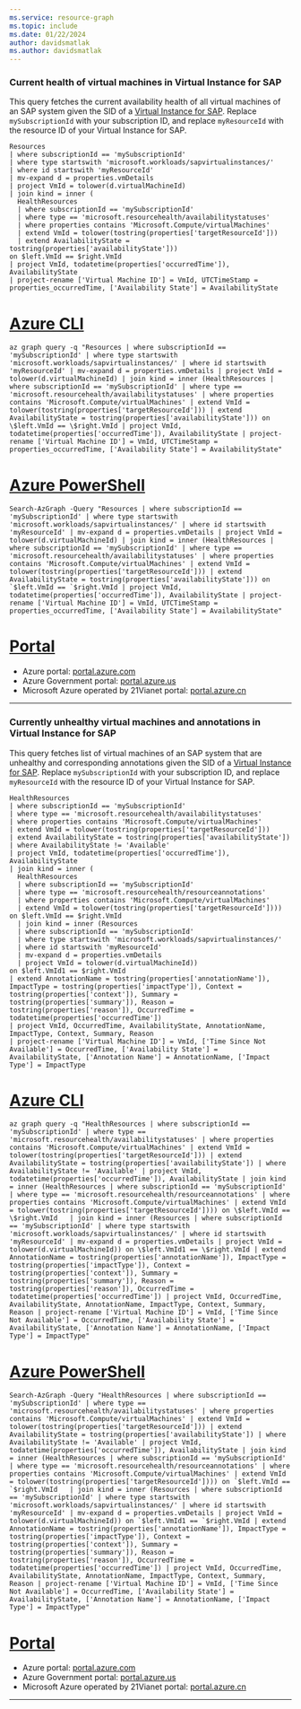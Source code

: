 ```yaml
---
ms.service: resource-graph
ms.topic: include
ms.date: 01/22/2024
author: davidsmatlak
ms.author: davidsmatlak
---
```


### Current health of virtual machines in Virtual Instance for SAP

This query fetches the current availability health of all virtual machines of an SAP system given the SID of a [Virtual Instance for SAP](/azure/sap/center-sap-solutions/overview). Replace `mySubscriptionId` with your subscription ID, and replace `myResourceId` with the resource ID of your Virtual Instance for SAP.

```kusto
Resources
| where subscriptionId == 'mySubscriptionId'
| where type startswith 'microsoft.workloads/sapvirtualinstances/'
| where id startswith 'myResourceId'
| mv-expand d = properties.vmDetails
| project VmId = tolower(d.virtualMachineId)
| join kind = inner (
  HealthResources
  | where subscriptionId == 'mySubscriptionId'
  | where type == 'microsoft.resourcehealth/availabilitystatuses'
  | where properties contains 'Microsoft.Compute/virtualMachines'
  | extend VmId = tolower(tostring(properties['targetResourceId']))
  | extend AvailabilityState = tostring(properties['availabilityState']))
on $left.VmId == $right.VmId
| project VmId, todatetime(properties['occurredTime']), AvailabilityState
| project-rename ['Virtual Machine ID'] = VmId, UTCTimeStamp = properties_occurredTime, ['Availability State'] = AvailabilityState
```

# [Azure CLI](#tab/azure-cli)

```azurecli-interactive
az graph query -q "Resources | where subscriptionId == 'mySubscriptionId' | where type startswith 'microsoft.workloads/sapvirtualinstances/' | where id startswith 'myResourceId' | mv-expand d = properties.vmDetails | project VmId = tolower(d.virtualMachineId) | join kind = inner (HealthResources | where subscriptionId == 'mySubscriptionId' | where type == 'microsoft.resourcehealth/availabilitystatuses' | where properties contains 'Microsoft.Compute/virtualMachines' | extend VmId = tolower(tostring(properties['targetResourceId'])) | extend AvailabilityState = tostring(properties['availabilityState'])) on \$left.VmId == \$right.VmId | project VmId, todatetime(properties['occurredTime']), AvailabilityState | project-rename ['Virtual Machine ID'] = VmId, UTCTimeStamp = properties_occurredTime, ['Availability State'] = AvailabilityState"
```

# [Azure PowerShell](#tab/azure-powershell)

```azurepowershell-interactive
Search-AzGraph -Query "Resources | where subscriptionId == 'mySubscriptionId' | where type startswith 'microsoft.workloads/sapvirtualinstances/' | where id startswith 'myResourceId' | mv-expand d = properties.vmDetails | project VmId = tolower(d.virtualMachineId) | join kind = inner (HealthResources | where subscriptionId == 'mySubscriptionId' | where type == 'microsoft.resourcehealth/availabilitystatuses' | where properties contains 'Microsoft.Compute/virtualMachines' | extend VmId = tolower(tostring(properties['targetResourceId'])) | extend AvailabilityState = tostring(properties['availabilityState'])) on `$left.VmId == `$right.VmId | project VmId, todatetime(properties['occurredTime']), AvailabilityState | project-rename ['Virtual Machine ID'] = VmId, UTCTimeStamp = properties_occurredTime, ['Availability State'] = AvailabilityState"
```

# [Portal](#tab/azure-portal)



- Azure portal: <a href="https://portal.azure.com/#blade/HubsExtension/ArgQueryBlade/query/Resources%0D%0A%7C%20where%20subscriptionId%20%3D%3D%20%27mySubscriptionId%27%0D%0A%7C%20where%20type%20startswith%20%27microsoft.workloads%2Fsapvirtualinstances%2F%27%0D%0A%7C%20where%20id%20startswith%20%27myResourceId%27%0D%0A%7C%20mv-expand%20d%20%3D%20properties.vmDetails%0D%0A%7C%20project%20VmId%20%3D%20tolower%28d.virtualMachineId%29%0D%0A%7C%20join%20kind%20%3D%20inner%20%28%0D%0A%20%20HealthResources%0D%0A%20%20%7C%20where%20subscriptionId%20%3D%3D%20%27mySubscriptionId%27%0D%0A%20%20%7C%20where%20type%20%3D%3D%20%27microsoft.resourcehealth%2Favailabilitystatuses%27%0D%0A%20%20%7C%20where%20properties%20contains%20%27Microsoft.Compute%2FvirtualMachines%27%0D%0A%20%20%7C%20extend%20VmId%20%3D%20tolower%28tostring%28properties%5B%27targetResourceId%27%5D%29%29%0D%0A%20%20%7C%20extend%20AvailabilityState%20%3D%20tostring%28properties%5B%27availabilityState%27%5D%29%29%0D%0Aon%20%24left.VmId%20%3D%3D%20%24right.VmId%0D%0A%7C%20project%20VmId%2C%20todatetime%28properties%5B%27occurredTime%27%5D%29%2C%20AvailabilityState%0D%0A%7C%20project-rename%20%5B%27Virtual%20Machine%20ID%27%5D%20%3D%20VmId%2C%20UTCTimeStamp%20%3D%20properties_occurredTime%2C%20%5B%27Availability%20State%27%5D%20%3D%20AvailabilityState" target="_blank">portal.azure.com</a>
- Azure Government portal: <a href="https://portal.azure.us/#blade/HubsExtension/ArgQueryBlade/query/Resources%0D%0A%7C%20where%20subscriptionId%20%3D%3D%20%27mySubscriptionId%27%0D%0A%7C%20where%20type%20startswith%20%27microsoft.workloads%2Fsapvirtualinstances%2F%27%0D%0A%7C%20where%20id%20startswith%20%27myResourceId%27%0D%0A%7C%20mv-expand%20d%20%3D%20properties.vmDetails%0D%0A%7C%20project%20VmId%20%3D%20tolower%28d.virtualMachineId%29%0D%0A%7C%20join%20kind%20%3D%20inner%20%28%0D%0A%20%20HealthResources%0D%0A%20%20%7C%20where%20subscriptionId%20%3D%3D%20%27mySubscriptionId%27%0D%0A%20%20%7C%20where%20type%20%3D%3D%20%27microsoft.resourcehealth%2Favailabilitystatuses%27%0D%0A%20%20%7C%20where%20properties%20contains%20%27Microsoft.Compute%2FvirtualMachines%27%0D%0A%20%20%7C%20extend%20VmId%20%3D%20tolower%28tostring%28properties%5B%27targetResourceId%27%5D%29%29%0D%0A%20%20%7C%20extend%20AvailabilityState%20%3D%20tostring%28properties%5B%27availabilityState%27%5D%29%29%0D%0Aon%20%24left.VmId%20%3D%3D%20%24right.VmId%0D%0A%7C%20project%20VmId%2C%20todatetime%28properties%5B%27occurredTime%27%5D%29%2C%20AvailabilityState%0D%0A%7C%20project-rename%20%5B%27Virtual%20Machine%20ID%27%5D%20%3D%20VmId%2C%20UTCTimeStamp%20%3D%20properties_occurredTime%2C%20%5B%27Availability%20State%27%5D%20%3D%20AvailabilityState" target="_blank">portal.azure.us</a>
- Microsoft Azure operated by 21Vianet portal: <a href="https://portal.azure.cn/#blade/HubsExtension/ArgQueryBlade/query/Resources%0D%0A%7C%20where%20subscriptionId%20%3D%3D%20%27mySubscriptionId%27%0D%0A%7C%20where%20type%20startswith%20%27microsoft.workloads%2Fsapvirtualinstances%2F%27%0D%0A%7C%20where%20id%20startswith%20%27myResourceId%27%0D%0A%7C%20mv-expand%20d%20%3D%20properties.vmDetails%0D%0A%7C%20project%20VmId%20%3D%20tolower%28d.virtualMachineId%29%0D%0A%7C%20join%20kind%20%3D%20inner%20%28%0D%0A%20%20HealthResources%0D%0A%20%20%7C%20where%20subscriptionId%20%3D%3D%20%27mySubscriptionId%27%0D%0A%20%20%7C%20where%20type%20%3D%3D%20%27microsoft.resourcehealth%2Favailabilitystatuses%27%0D%0A%20%20%7C%20where%20properties%20contains%20%27Microsoft.Compute%2FvirtualMachines%27%0D%0A%20%20%7C%20extend%20VmId%20%3D%20tolower%28tostring%28properties%5B%27targetResourceId%27%5D%29%29%0D%0A%20%20%7C%20extend%20AvailabilityState%20%3D%20tostring%28properties%5B%27availabilityState%27%5D%29%29%0D%0Aon%20%24left.VmId%20%3D%3D%20%24right.VmId%0D%0A%7C%20project%20VmId%2C%20todatetime%28properties%5B%27occurredTime%27%5D%29%2C%20AvailabilityState%0D%0A%7C%20project-rename%20%5B%27Virtual%20Machine%20ID%27%5D%20%3D%20VmId%2C%20UTCTimeStamp%20%3D%20properties_occurredTime%2C%20%5B%27Availability%20State%27%5D%20%3D%20AvailabilityState" target="_blank">portal.azure.cn</a>

---

### Currently unhealthy virtual machines and annotations in Virtual Instance for SAP

This query fetches list of virtual machines of an SAP system that are unhealthy and corresponding annotations given the SID of a [Virtual Instance for SAP](/azure/sap/center-sap-solutions/overview). Replace `mySubscriptionId` with your subscription ID, and replace `myResourceId` with the resource ID of your Virtual Instance for SAP.

```kusto
HealthResources
| where subscriptionId == 'mySubscriptionId'
| where type == 'microsoft.resourcehealth/availabilitystatuses'
| where properties contains 'Microsoft.Compute/virtualMachines'
| extend VmId = tolower(tostring(properties['targetResourceId']))
| extend AvailabilityState = tostring(properties['availabilityState'])
| where AvailabilityState != 'Available'
| project VmId, todatetime(properties['occurredTime']), AvailabilityState
| join kind = inner (
  HealthResources
  | where subscriptionId == 'mySubscriptionId'
  | where type == 'microsoft.resourcehealth/resourceannotations'
  | where properties contains 'Microsoft.Compute/virtualMachines'
  | extend VmId = tolower(tostring(properties['targetResourceId']))) on $left.VmId == $right.VmId
  | join kind = inner (Resources
  | where subscriptionId == 'mySubscriptionId'
  | where type startswith 'microsoft.workloads/sapvirtualinstances/'
  | where id startswith 'myResourceId'
  | mv-expand d = properties.vmDetails
  | project VmId = tolower(d.virtualMachineId))
on $left.VmId1 == $right.VmId
| extend AnnotationName = tostring(properties['annotationName']), ImpactType = tostring(properties['impactType']), Context = tostring(properties['context']), Summary = tostring(properties['summary']), Reason = tostring(properties['reason']), OccurredTime = todatetime(properties['occurredTime'])
| project VmId, OccurredTime, AvailabilityState, AnnotationName, ImpactType, Context, Summary, Reason
| project-rename ['Virtual Machine ID'] = VmId, ['Time Since Not Available'] = OccurredTime, ['Availability State'] = AvailabilityState, ['Annotation Name'] = AnnotationName, ['Impact Type'] = ImpactType
```

# [Azure CLI](#tab/azure-cli)

```azurecli-interactive
az graph query -q "HealthResources | where subscriptionId == 'mySubscriptionId' | where type == 'microsoft.resourcehealth/availabilitystatuses' | where properties contains 'Microsoft.Compute/virtualMachines' | extend VmId = tolower(tostring(properties['targetResourceId'])) | extend AvailabilityState = tostring(properties['availabilityState']) | where AvailabilityState != 'Available' | project VmId, todatetime(properties['occurredTime']), AvailabilityState | join kind = inner (HealthResources | where subscriptionId == 'mySubscriptionId' | where type == 'microsoft.resourcehealth/resourceannotations' | where properties contains 'Microsoft.Compute/virtualMachines' | extend VmId = tolower(tostring(properties['targetResourceId']))) on \$left.VmId == \$right.VmId   | join kind = inner (Resources | where subscriptionId == 'mySubscriptionId' | where type startswith 'microsoft.workloads/sapvirtualinstances/' | where id startswith 'myResourceId' | mv-expand d = properties.vmDetails | project VmId = tolower(d.virtualMachineId)) on \$left.VmId1 == \$right.VmId | extend AnnotationName = tostring(properties['annotationName']), ImpactType = tostring(properties['impactType']), Context = tostring(properties['context']), Summary = tostring(properties['summary']), Reason = tostring(properties['reason']), OccurredTime = todatetime(properties['occurredTime']) | project VmId, OccurredTime, AvailabilityState, AnnotationName, ImpactType, Context, Summary, Reason | project-rename ['Virtual Machine ID'] = VmId, ['Time Since Not Available'] = OccurredTime, ['Availability State'] = AvailabilityState, ['Annotation Name'] = AnnotationName, ['Impact Type'] = ImpactType"
```

# [Azure PowerShell](#tab/azure-powershell)

```azurepowershell-interactive
Search-AzGraph -Query "HealthResources | where subscriptionId == 'mySubscriptionId' | where type == 'microsoft.resourcehealth/availabilitystatuses' | where properties contains 'Microsoft.Compute/virtualMachines' | extend VmId = tolower(tostring(properties['targetResourceId'])) | extend AvailabilityState = tostring(properties['availabilityState']) | where AvailabilityState != 'Available' | project VmId, todatetime(properties['occurredTime']), AvailabilityState | join kind = inner (HealthResources | where subscriptionId == 'mySubscriptionId' | where type == 'microsoft.resourcehealth/resourceannotations' | where properties contains 'Microsoft.Compute/virtualMachines' | extend VmId = tolower(tostring(properties['targetResourceId']))) on `$left.VmId == `$right.VmId   | join kind = inner (Resources | where subscriptionId == 'mySubscriptionId' | where type startswith 'microsoft.workloads/sapvirtualinstances/' | where id startswith 'myResourceId' | mv-expand d = properties.vmDetails | project VmId = tolower(d.virtualMachineId)) on `$left.VmId1 == `$right.VmId | extend AnnotationName = tostring(properties['annotationName']), ImpactType = tostring(properties['impactType']), Context = tostring(properties['context']), Summary = tostring(properties['summary']), Reason = tostring(properties['reason']), OccurredTime = todatetime(properties['occurredTime']) | project VmId, OccurredTime, AvailabilityState, AnnotationName, ImpactType, Context, Summary, Reason | project-rename ['Virtual Machine ID'] = VmId, ['Time Since Not Available'] = OccurredTime, ['Availability State'] = AvailabilityState, ['Annotation Name'] = AnnotationName, ['Impact Type'] = ImpactType"
```

# [Portal](#tab/azure-portal)



- Azure portal: <a href="https://portal.azure.com/#blade/HubsExtension/ArgQueryBlade/query/HealthResources%0D%0A%7C%20where%20subscriptionId%20%3D%3D%20%27mySubscriptionId%27%0D%0A%7C%20where%20type%20%3D%3D%20%27microsoft.resourcehealth%2Favailabilitystatuses%27%0D%0A%7C%20where%20properties%20contains%20%27Microsoft.Compute%2FvirtualMachines%27%0D%0A%7C%20extend%20VmId%20%3D%20tolower%28tostring%28properties%5B%27targetResourceId%27%5D%29%29%0D%0A%7C%20extend%20AvailabilityState%20%3D%20tostring%28properties%5B%27availabilityState%27%5D%29%0D%0A%7C%20where%20AvailabilityState%20%21%3D%20%27Available%27%0D%0A%7C%20project%20VmId%2C%20todatetime%28properties%5B%27occurredTime%27%5D%29%2C%20AvailabilityState%0D%0A%7C%20join%20kind%20%3D%20inner%20%28%0D%0A%20%20HealthResources%0D%0A%20%20%7C%20where%20subscriptionId%20%3D%3D%20%27mySubscriptionId%27%0D%0A%20%20%7C%20where%20type%20%3D%3D%20%27microsoft.resourcehealth%2Fresourceannotations%27%0D%0A%20%20%7C%20where%20properties%20contains%20%27Microsoft.Compute%2FvirtualMachines%27%0D%0A%20%20%7C%20extend%20VmId%20%3D%20tolower%28tostring%28properties%5B%27targetResourceId%27%5D%29%29%29%20on%20%24left.VmId%20%3D%3D%20%24right.VmId%0D%0A%20%20%7C%20join%20kind%20%3D%20inner%20%28Resources%0D%0A%20%20%7C%20where%20subscriptionId%20%3D%3D%20%27mySubscriptionId%27%0D%0A%20%20%7C%20where%20type%20startswith%20%27microsoft.workloads%2Fsapvirtualinstances%2F%27%0D%0A%20%20%7C%20where%20id%20startswith%20%27myResourceId%27%0D%0A%20%20%7C%20mv-expand%20d%20%3D%20properties.vmDetails%0D%0A%20%20%7C%20project%20VmId%20%3D%20tolower%28d.virtualMachineId%29%29%0D%0Aon%20%24left.VmId1%20%3D%3D%20%24right.VmId%0D%0A%7C%20extend%20AnnotationName%20%3D%20tostring%28properties%5B%27annotationName%27%5D%29%2C%20ImpactType%20%3D%20tostring%28properties%5B%27impactType%27%5D%29%2C%20Context%20%3D%20tostring%28properties%5B%27context%27%5D%29%2C%20Summary%20%3D%20tostring%28properties%5B%27summary%27%5D%29%2C%20Reason%20%3D%20tostring%28properties%5B%27reason%27%5D%29%2C%20OccurredTime%20%3D%20todatetime%28properties%5B%27occurredTime%27%5D%29%0D%0A%7C%20project%20VmId%2C%20OccurredTime%2C%20AvailabilityState%2C%20AnnotationName%2C%20ImpactType%2C%20Context%2C%20Summary%2C%20Reason%0D%0A%7C%20project-rename%20%5B%27Virtual%20Machine%20ID%27%5D%20%3D%20VmId%2C%20%5B%27Time%20Since%20Not%20Available%27%5D%20%3D%20OccurredTime%2C%20%5B%27Availability%20State%27%5D%20%3D%20AvailabilityState%2C%20%5B%27Annotation%20Name%27%5D%20%3D%20AnnotationName%2C%20%5B%27Impact%20Type%27%5D%20%3D%20ImpactType" target="_blank">portal.azure.com</a>
- Azure Government portal: <a href="https://portal.azure.us/#blade/HubsExtension/ArgQueryBlade/query/HealthResources%0D%0A%7C%20where%20subscriptionId%20%3D%3D%20%27mySubscriptionId%27%0D%0A%7C%20where%20type%20%3D%3D%20%27microsoft.resourcehealth%2Favailabilitystatuses%27%0D%0A%7C%20where%20properties%20contains%20%27Microsoft.Compute%2FvirtualMachines%27%0D%0A%7C%20extend%20VmId%20%3D%20tolower%28tostring%28properties%5B%27targetResourceId%27%5D%29%29%0D%0A%7C%20extend%20AvailabilityState%20%3D%20tostring%28properties%5B%27availabilityState%27%5D%29%0D%0A%7C%20where%20AvailabilityState%20%21%3D%20%27Available%27%0D%0A%7C%20project%20VmId%2C%20todatetime%28properties%5B%27occurredTime%27%5D%29%2C%20AvailabilityState%0D%0A%7C%20join%20kind%20%3D%20inner%20%28%0D%0A%20%20HealthResources%0D%0A%20%20%7C%20where%20subscriptionId%20%3D%3D%20%27mySubscriptionId%27%0D%0A%20%20%7C%20where%20type%20%3D%3D%20%27microsoft.resourcehealth%2Fresourceannotations%27%0D%0A%20%20%7C%20where%20properties%20contains%20%27Microsoft.Compute%2FvirtualMachines%27%0D%0A%20%20%7C%20extend%20VmId%20%3D%20tolower%28tostring%28properties%5B%27targetResourceId%27%5D%29%29%29%20on%20%24left.VmId%20%3D%3D%20%24right.VmId%0D%0A%20%20%7C%20join%20kind%20%3D%20inner%20%28Resources%0D%0A%20%20%7C%20where%20subscriptionId%20%3D%3D%20%27mySubscriptionId%27%0D%0A%20%20%7C%20where%20type%20startswith%20%27microsoft.workloads%2Fsapvirtualinstances%2F%27%0D%0A%20%20%7C%20where%20id%20startswith%20%27myResourceId%27%0D%0A%20%20%7C%20mv-expand%20d%20%3D%20properties.vmDetails%0D%0A%20%20%7C%20project%20VmId%20%3D%20tolower%28d.virtualMachineId%29%29%0D%0Aon%20%24left.VmId1%20%3D%3D%20%24right.VmId%0D%0A%7C%20extend%20AnnotationName%20%3D%20tostring%28properties%5B%27annotationName%27%5D%29%2C%20ImpactType%20%3D%20tostring%28properties%5B%27impactType%27%5D%29%2C%20Context%20%3D%20tostring%28properties%5B%27context%27%5D%29%2C%20Summary%20%3D%20tostring%28properties%5B%27summary%27%5D%29%2C%20Reason%20%3D%20tostring%28properties%5B%27reason%27%5D%29%2C%20OccurredTime%20%3D%20todatetime%28properties%5B%27occurredTime%27%5D%29%0D%0A%7C%20project%20VmId%2C%20OccurredTime%2C%20AvailabilityState%2C%20AnnotationName%2C%20ImpactType%2C%20Context%2C%20Summary%2C%20Reason%0D%0A%7C%20project-rename%20%5B%27Virtual%20Machine%20ID%27%5D%20%3D%20VmId%2C%20%5B%27Time%20Since%20Not%20Available%27%5D%20%3D%20OccurredTime%2C%20%5B%27Availability%20State%27%5D%20%3D%20AvailabilityState%2C%20%5B%27Annotation%20Name%27%5D%20%3D%20AnnotationName%2C%20%5B%27Impact%20Type%27%5D%20%3D%20ImpactType" target="_blank">portal.azure.us</a>
- Microsoft Azure operated by 21Vianet portal: <a href="https://portal.azure.cn/#blade/HubsExtension/ArgQueryBlade/query/HealthResources%0D%0A%7C%20where%20subscriptionId%20%3D%3D%20%27mySubscriptionId%27%0D%0A%7C%20where%20type%20%3D%3D%20%27microsoft.resourcehealth%2Favailabilitystatuses%27%0D%0A%7C%20where%20properties%20contains%20%27Microsoft.Compute%2FvirtualMachines%27%0D%0A%7C%20extend%20VmId%20%3D%20tolower%28tostring%28properties%5B%27targetResourceId%27%5D%29%29%0D%0A%7C%20extend%20AvailabilityState%20%3D%20tostring%28properties%5B%27availabilityState%27%5D%29%0D%0A%7C%20where%20AvailabilityState%20%21%3D%20%27Available%27%0D%0A%7C%20project%20VmId%2C%20todatetime%28properties%5B%27occurredTime%27%5D%29%2C%20AvailabilityState%0D%0A%7C%20join%20kind%20%3D%20inner%20%28%0D%0A%20%20HealthResources%0D%0A%20%20%7C%20where%20subscriptionId%20%3D%3D%20%27mySubscriptionId%27%0D%0A%20%20%7C%20where%20type%20%3D%3D%20%27microsoft.resourcehealth%2Fresourceannotations%27%0D%0A%20%20%7C%20where%20properties%20contains%20%27Microsoft.Compute%2FvirtualMachines%27%0D%0A%20%20%7C%20extend%20VmId%20%3D%20tolower%28tostring%28properties%5B%27targetResourceId%27%5D%29%29%29%20on%20%24left.VmId%20%3D%3D%20%24right.VmId%0D%0A%20%20%7C%20join%20kind%20%3D%20inner%20%28Resources%0D%0A%20%20%7C%20where%20subscriptionId%20%3D%3D%20%27mySubscriptionId%27%0D%0A%20%20%7C%20where%20type%20startswith%20%27microsoft.workloads%2Fsapvirtualinstances%2F%27%0D%0A%20%20%7C%20where%20id%20startswith%20%27myResourceId%27%0D%0A%20%20%7C%20mv-expand%20d%20%3D%20properties.vmDetails%0D%0A%20%20%7C%20project%20VmId%20%3D%20tolower%28d.virtualMachineId%29%29%0D%0Aon%20%24left.VmId1%20%3D%3D%20%24right.VmId%0D%0A%7C%20extend%20AnnotationName%20%3D%20tostring%28properties%5B%27annotationName%27%5D%29%2C%20ImpactType%20%3D%20tostring%28properties%5B%27impactType%27%5D%29%2C%20Context%20%3D%20tostring%28properties%5B%27context%27%5D%29%2C%20Summary%20%3D%20tostring%28properties%5B%27summary%27%5D%29%2C%20Reason%20%3D%20tostring%28properties%5B%27reason%27%5D%29%2C%20OccurredTime%20%3D%20todatetime%28properties%5B%27occurredTime%27%5D%29%0D%0A%7C%20project%20VmId%2C%20OccurredTime%2C%20AvailabilityState%2C%20AnnotationName%2C%20ImpactType%2C%20Context%2C%20Summary%2C%20Reason%0D%0A%7C%20project-rename%20%5B%27Virtual%20Machine%20ID%27%5D%20%3D%20VmId%2C%20%5B%27Time%20Since%20Not%20Available%27%5D%20%3D%20OccurredTime%2C%20%5B%27Availability%20State%27%5D%20%3D%20AvailabilityState%2C%20%5B%27Annotation%20Name%27%5D%20%3D%20AnnotationName%2C%20%5B%27Impact%20Type%27%5D%20%3D%20ImpactType" target="_blank">portal.azure.cn</a>

---
